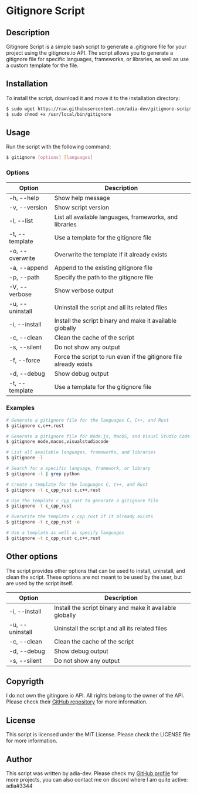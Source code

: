 <!-- #!/bin/bash

# TODO: maybe add a -u or --update option to update the local list of languages/frameworks/libraries
# TODO: maybe use variables for the colors instead of hardcoding them eheheh...
# TODO: maybe add a -s or --silent option to hide the curl output and a verbose option to show more information
# TODO: maybe add a -f or --force option to force the overwriting of the template file (to overcome permission issues maybe idk eheheh...)
# FIXME: stop saying eheheh... people might think I'm a child or something eheheh...
# TODO: maybe add a -d or --debug option to show more information about the script execution
# TODO: I think there is some refactoring to do especially in the template part and the sorting/processing of the inputs
# TODO: The script works fine but still need more error handling and testing
# TODO: Maybe let the user choose the separator for the languages/frameworks/libraries (e.g. space, comma, semicolon, etc.)
# TODO: Using environment variables to set the default values for the options would be nice
# TODO: I would love to ping an API everytime the script is used to count the number of times it is used and the number of languages/frameworks/libraries used but I don't know if it's legal or not eheheh...
# TODO: Add a test suite to test the script, maybe make it available as a GitHub action, or even as a flag in the script itself eheheh...
# FIXME: column: line too long, maybe use a variable for the column width

# Define the script values
script_name="gitignore"
script_version="1.0"
script_description="A simple script to generate a .gitignore file for your project using the gitignore.io API."
script_author="adia-dev (on GitHub)"
script_website="https://github.com/adia-dev"
script_license="MIT License"
script_install_path="/usr/local/bin"

function gitignore() {
  # Feel free to edit the following values :)
  gitignore_api_url="https://www.toptal.com/developers/gitignore/api"
  gitignore_path="$HOME/.gitignore.io"
  # gitignore_path="./.gitignore.io" # TODO: change this to the line above when the script is ready to be used
  gitignore_template_path="$gitignore_path/templates"
  gitignore_refresh_time=259200 # 3 days

  # Define default values
  output_file=".gitignore"
  append=false  # if true, append to the existing gitignore file instead of overwriting it
  languages=""  # comma-separated list of languages/frameworks/libraries
  verbose=false # if true, show more information about the script execution

  # Define default values for the template options
  use_template=false
  overrite_template=false
  template_name="" # if no template name is specified, the default template will be used

  # Welcome message if there is no argument
  if [ $# -eq 0 ]; then
    echo "Welcome to the $script_name script!"
    echo "$script_description"
    echo "Author: $script_author"
    echo "Website: $script_website"
    echo "License: $script_license"
    echo ""
    echo "To generate a gitignore file for specific languages, frameworks or libraries, provide their names as comma-separated arguments."
    echo ""
    echo "Example: gitignore -o my_gitignore_file node,react,angular,django"
    echo ""
    echo "To show the list of available languages/frameworks/libraries, use the -l or --list option."
    echo ""
    echo "Example: gitignore -l"
    echo ""
    echo "To show the command manual, use the -h or --help option."
    echo ""
    echo "Example: gitignore -h"
    echo ""
    echo "To show the version information, use the -v or --version option."
    echo ""
    echo "Example: gitignore -v"
    echo ""
    echo "To install the script, use the -i or --install option."
    echo ""
    echo "Example: gitignore -i"
    echo ""
    echo "To uninstall the script, use the -u or --uninstall option."
    echo ""
    echo "Example: gitignore -u"
    echo ""
    echo "To clear the local list of languages/frameworks/libraries, use the -c or --clear-cache option."
    echo ""
    echo "Example: gitignore -c"
    echo ""
    echo "To use a custom template, use the -t or --template option."
    echo ""
    echo "Example: gitignore -t my_template node,react,angular,django"
    echo ""
    echo "To overwrite an existing template, use the -o or --overwrite-template option."
    echo ""
    echo "Example: gitignore -o -t my_template node,react,angular,django"
    echo ""
    echo "To show more information about what the script is doing, use the --verbose option."
    echo ""
    echo "Example: gitignore --verbose"
    echo ""
    return 0
  fi
  # check if the directory for the local list of languages/frameworks/libraries exists if not create it
  if [ ! -d "$gitignore_path" ]; then
    echo "Warning: The directory for the local list of languages/frameworks/libraries does not exist."
    echo "We will create it now, you can delete it later if you want with the -c or --clear-cache option. :)"

    echo ""
    echo "RUNNING: mkdir -p \"$gitignore_path\""
    echo ""
    mkdir -p "$gitignore_path"
    if [ $? -ne 0 ]; then
      echo "Error: Could not create the directory for the local list of languages/frameworks/libraries."
      echo "This is probably due to a permission issue."
      return 1
    fi

    echo ""
    echo "Success: The directory for the local list of languages/frameworks/libraries has been created."
  fi

  # Parse arguments
  while [[ "$#" -gt 0 ]]; do
    case $1 in
    -o | --output)
      output_file="$2"
      shift
      ;;
    -a | --append) append=true ;;
    -h | --help)
      echo "gitignore Command Manual"
      echo ""
      echo "Usage: gitignore [options] [languages/frameworks/libraries,...]"
      echo ""
      echo "If no argument is provided, a default gitignore file will be generated."
      echo ""
      echo "To generate a gitignore file for specific languages, frameworks or libraries, provide their names as comma-separated arguments."
      echo ""
      echo "Example: gitignore -o my_gitignore_file node,react,angular,django"
      echo ""
      echo "Options:"
      echo ""
      echo "  -o, --output FILENAME   Specify the output filename for the generated gitignore file. The default is \".gitignore\"."
      echo "  "
      echo "  -a, --append            Append to the existing gitignore file instead of overwriting it."
      echo "  "
      echo "  -h, --help              Show this help message and exit."
      echo "  "
      echo "  -l, --list              Show the list of available languages/frameworks/libraries and exit."
      echo "  "
      echo "  -t, --template NAME     Use a custom template from the ~/.gitignore.io/templates directory if it exists, if not it'll create it with the specified languages/frameworks/libraries."
      echo "                          If no template name is specified, the default template will be used."
      echo "                          To overrite an existing template, use the -o or --overwrite-template option."
      echo "  "
      echo "  -c, --clear-cache       Clear the local list of languages/frameworks/libraries."
      echo "  "
      echo "  -i, --install           Install the script in the /usr/local/bin directory."
      echo "  "
      echo "  -v, --version           Show the version information and exit."
      echo "  "
      echo "  -u, --uninstall         Uninstall the script from the /usr/local/bin directory."
      echo ""
      echo "  --verbose               Show more information about what the script is doing."
      echo ""
      echo "Example of available languages/frameworks/libraries:"
      echo ""
      echo "- node"
      echo "- react"
      echo "- rust"
      echo "- c++"
      echo "- rails"
      echo "- laravel"
      echo "- wordpress"
      echo "- drupal"
      echo "- visualstudiocode"
      echo "- macos"
      echo "- ..."
      echo ""
      echo "To see this manual again, use the -h or --help option."
      echo "To see the latest list of available languages/frameworks/libraries, use the -l or --list option."
      echo "To clear the local list of languages/frameworks/libraries, use the -c or --clear-cache option."
      echo "To see the version information, use the -v or --version option."
      echo ""
      echo "Visit my GitHub repository for more information: https://github.com/adia-dev/gitignore"
      echo "Thanks to gitignore.io for providing the list of languages/frameworks/libraries."
      echo "Visit them at: https://github.com/toptal/gitignore.io"
      echo ""
      return 1
      ;;
    -v | --version)
      echo "gitignore version 1.0"
      return 1
      ;;
    -l | --list)
      # check the local list of languages/frameworks/libraries or fetch the latest list from the gitignore.io website
      if [ ! -f "$gitignore_path/available_gitignores" ] || [ $(($(date +%s) - $(date -r "$gitignore_path/available_gitignores" +%s))) -gt "$gitignore_refresh_time" ]; then
        echo "No local list of languages/frameworks/libraries found or the list is older than 3 days. Fetching the latest list..."
        # check if the directory for the local list of languages/frameworks/libraries exists if not create it
        if [ ! -d "$gitignore_path" ]; then
          echo "The directory for the local list of languages/frameworks/libraries does not exist."
          echo "We will create it now, you can delete it later if you want with the -c or --clear-cache option. :)"
          mkdir -p "$gitignore_path"
          if [ $? -ne 0 ]; then
            echo "Error: Could not create the directory for the local list of languages/frameworks/libraries."
            echo "This is probably due to a permission issue."
            echo "Try running the script with as root or with sudo."
            echo "If you don't want to use the local list of languages/frameworks/libraries, you can use the -c or --clear-cache option."
            return 1
          fi
        fi
        curl -sSL $gitignore_api_url/list >"$gitignore_path/available_gitignores"
        if [ $? -ne 0 ]; then
          echo "An error occurred while fetching the list of languages/frameworks/libraries."
          echo "It might be related to your internet connection or the gitignore.io website might be down."
          echo "Or you could try running the script with as root or with sudo."
          echo "Clear the local list of languages/frameworks/libraries with the -c or --clear-cache option first if you want to try again."
          echo "Please try again later."
          return 1
        fi
      else
        echo "Using the local list of languages/frameworks/libraries..." | sed -e 's/^/[90m/' -e 's/$/[0m/'
      fi
      # print the list of languages/frameworks/libraries and exit
      echo "Available languages/frameworks/libraries:"
      # pretty print the list of languages/frameworks/libraries, separated by commas, print as a list of 4 columns sorted alphabetically
      # cat "$gitignore_path" | sed -e 's/,/, /g' | column -t -s, -c 80 | sort
      # add error handling
      if [ $? -eq 0 ]; then
        cat "$gitignore_path/available_gitignores" | sed -e 's/,/, /g' | column -t -s, -c 80 | sort
      else
        echo "An error occurred while fetching the list of languages/frameworks/libraries."
        echo "Please try again later."
      fi
      return 1
      ;;
    -t | --template)
      use_template=true
      template_name="$2"
      languages="$3"
      if [ "$4" = "-o" ] || [ "$4" = "--overwrite-template" ]; then
        overrite_template=true
      fi
      shift
      ;;
    -c | --clear-cache)
      rm -rf "$gitignore_path/*"
      echo "The local list of languages/frameworks/libraries has been deleted."
      return 1
      ;;
    -i | --install)
      # check if the script is already installed
      if [ -f "$script_install_path/$script_name" ]; then
        echo "The script is already installed."
        return 1
      fi
      # check if the user is root
      if [ "$EUID" -ne 0 ]; then
        echo "Please run this script as root."
        return 1
      fi
      # check if the script is in the current directory
      if [ ! -f "$script_name" ]; then
        echo "The script is not in the current directory."
        return 1
      fi

      if [ ! -d "$script_install_path" ]; then
        mkdir -p "$script_install_path"
      fi

      # copy the script to the /usr/local/bin directory
      cp "$script_name" "$script_install_path/$script_name"
      # check if the script was copied successfully
      if [ $? -eq 0 ]; then
        echo "The script has been installed successfully at $script_install_path/$script_name"
        # make the script executable and hide it from the Finder, new cool trick I learned eheh
        chmod +x "$script_install_path/$script_name"
        chflags hidden "$script_install_path/$script_name"
        echo "You can now use the gitignore command from anywhere."
      else
        echo "An error occurred while installing the script."
        echo "Please try again later."
      fi

      #TODO: add support for other shells if needed
      # check if the user is using bash
      if [ -f "$HOME/.bashrc" ]; then
        echo "export PATH=\"\$PATH:$script_install_path\"" >>"$HOME/.bashrc"
      fi
      # check if the user is using zsh
      if [ -f "$HOME/.zshrc" ]; then
        echo "export PATH=\"\$PATH:$script_install_path\"" >>"$HOME/.zshrc"
      fi
      # check if the user is using fish
      if [ -f "$HOME/.config/fish/config.fish" ]; then
        echo "set PATH \$PATH $script_install_path" >>"$HOME/.config/fish/config.fish"
      fi
      # check if the user is using csh
      if [ -f "$HOME/.cshrc" ]; then
        echo "set path = ( \$path $script_install_path )" >>"$HOME/.cshrc"
      fi
      return 1
      ;;
    -u | --uninstall)
      # check if the script is installed
      if [ ! -f "$script_install_path/$script_name" ]; then
        echo "The script is not installed."
        return 1
      fi
      # check if the user is root
      if [ "$EUID" -ne 0 ]; then
        echo "Please run this script as root."
        return 1
      fi
      # remove the script from the /usr/local/bin directory
      rm -f "$script_install_path/$script_name"
      # check if the script was removed successfully
      if [ $? -eq 0 ]; then
        echo "The script has been uninstalled successfully."
      else
        echo "An error occurred while uninstalling the script."
        echo "Please try again later."
      fi

      return 1
      ;;
    --reinstall)
      # try running the uninstall script first and then the install script
      "$script_install_path/$script_name" --uninstall
      "$script_install_path/$script_name" --install
      return 1
      ;;
    --verbose)
      verbose=true
      ;;
    *)
      # Collect the languages
      languages="$languages,$1"
      ;;
    esac
    shift
  done

  # trim the spaces in the languages and remove possible empty values
  languages="$(echo "$languages" | sed -e 's/^[[:space:]]*//' -e 's/[[:space:]]*$//')"
  languages="$(echo "$languages" | sed -e 's/,,/,/g')"
  languages="$(echo "$languages" | sed -e 's/,$//')"
  languages="$(echo "$languages" | sed -e 's/^,//')"
  # make the list of languages unique, need to refactor this eventually eheeeeeehee...
  languages="$(echo "$languages" | tr ',' '\n' | sort -u | tr '\n' ',')"
  languages="$(echo "$languages" | sed -e 's/,$//')"

  # check if the user want to use a custom template, if so, check if the template exists, if not, create it
  if [ "$use_template" = true ]; then
    if [ "$template_name" = "" ]; then
      template_name="default"
    fi
    if [ -f "$gitignore_template_path/$template_name" ] && [ "$overrite_template" = false ]; then
      echo "Using the template \"$template_name\"..."
      languages="$(cat "$gitignore_template_path/$template_name")"
    elif [ "$overrite_template" = true ]; then
      echo "Overwriting the template \"$template_name\"..."
      echo "$languages" >"$gitignore_template_path/$template_name"
    else
      echo "Creating the template \"$template_name\"..."
      mkdir -p "$gitignore_template_path"
      echo "$languages" >"$gitignore_template_path/$template_name"
    fi
  fi

  # fetch the list of available languages from the gitignore.io website or use the cached version if it exists and check if the last modified date is less than 3 days ago else refetch the list
  if [ ! -f "$gitignore_path" ] || [ $(($(date +%s) - $(date -r "$gitignore_path" +%s))) -gt 259200 ]; then
    echo "No local list of languages/frameworks/libraries found or the list is older than 3 days. Fetching the latest list..."
    # curl -sSL $gitignore_api_url/list >"$gitignore_path/available_gitignores"
    curl -sSL $gitignore_api_url/list >"$gitignore_path/available_gitignores"

    echo "$list" >"$gitignore_path/available_gitignores"
    if [ $? -ne 0 ]; then

      echo "An error occurred while fetching the list of languages/frameworks/libraries."
      echo "It might be a temporary issue, please try again later."
      echo "You can always create a github issue at $script_website/issues"
      echo ""
    fi
  else
    echo "Using cached list of languages/frameworks/libraries..."
    list=$(cat "$gitignore_path/available_gitignores")
  fi

  # Check if the provided languages are valid and print an error message if not
  if [[ "$languages" != "" ]]; then
    for language in $(echo "$languages" | sed "s/,/ /g"); do
      if [[ "$list" != *"$language"* ]]; then
        echo "$language is not a valid language/framework/library. Please check the list of available languages/frameworks/libraries using the -h or --help option."
      fi
    done
  fi

  list=$(cat "$gitignore_path/available_gitignores")
  # error handling
  if [ $? -ne 0 ]; then
    echo "An error occurred while fetching the list of languages/frameworks/libraries."
    echo "It might be a temporary issue, please try again later."
    echo "You can always create a github issue at $script_website/issues"
    echo ""
    return 1
  fi

  content=""

  if [ "$use_template" = true ]; then
    # check if the template exists on the local machine
    # TODO: add a message to warn about possible missing permissions
    if [ -f "$gitignore_template_path/$template_name" ]; then
      # add the languages from the template to the list of languages, remove the first comma and trim the spaces, remove possible empty values, make sure the list is unique
      languages="$(echo "$languages,$(cat "$gitignore_template_path/$template_name")" | sed -e 's/^[[:space:]]*//' -e 's/[[:space:]]*$//')"
      languages="$(echo "$languages" | sed -e 's/,,/,/g')"
      languages="$(echo "$languages" | sed -e 's/^[,]*//' -e 's/[,]*$//')"
      languages="$(echo "$languages" | tr ',' '\n' | sort -u | tr '\n' ',')"

      # write back the languages to the template if overwrite is true
      # TODO: add a message to tell the user that the template has been updated
      if [ "$overrite_template" = true ]; then
        echo "$languages" >"$gitignore_template_path/$template_name"
      fi
    else
      echo "The template \"$template_name\" does not exist."
      echo "Please check that the template exists."
      echo "If you are on a Windows machine you could use dir $gitignore_template_path to see the list of templates."
      echo "If you are on a UNIX machine you could use ls -a $gitignore_template_path to see the list of templates."
    fi
  fi

  # Generate the gitignore file
  if [[ "$languages" == "" ]]; then
    echo "Generating a default gitignore file..."
    content=$(curl -sSL $gitignore_api_url)
    if [[ "$verbose" == true ]]; then
      echo "Requested URL: $gitignore_api_url"
    fi
  else
    echo "Generating a gitignore file for the following: $languages"
    if [[ "$verbose" == true ]]; then
      echo "Requested URL: $gitignore_api_url/$languages"
    fi
    content=$(curl -sSL "$gitignore_api_url/$languages")
  fi

  # Echo an overview of the selected languages and if they are found in the gitignore file
  if [[ "$languages" != "" ]]; then
    echo ""
    echo "Selected languages:"
    echo "-------------------"
    for language in $(echo $languages | tr ',' '\n'); do
      # case insensitive search
      if [[ $(echo $content | grep -i $language) ]]; then
        echo "$language"
      else
        echo "$language (not found)"
      fi
    done
  fi

  # Append to the existing file if requested
  if [[ "$append" == true ]]; then
    echo "Appending to the existing gitignore file..."
    echo "$content" >>"$output_file"
  else
    echo "Writing to the gitignore file..."
    echo "$content" >"$output_file"
  fi

}

# call the function
gitignore "$@" -->

# Gitignore Script

## Description

Gitignore Script is a simple bash script to generate a .gitignore file for your project using the gitignore.io API. The script allows you to generate a gitignore file for specific languages, frameworks, or libraries, as well as use a custom template for the file.

## Installation

To install the script, download it and move it to the installation directory:

```bash
$ sudo wget https://raw.githubusercontent.com/adia-dev/gitignore-script/main/gitignore.sh -O /usr/local/bin/gitignore
$ sudo chmod +x /usr/local/bin/gitignore
```

## Usage

Run the script with the following command:

```bash
$ gitignore [options] [languages]
```

### Options

| Option          | Description                                                       |
| --------------- | ----------------------------------------------------------------- |
| -h, --help      | Show help message                                                 |
| -v, --version   | Show script version                                               |
| -l, --list      | List all available languages, frameworks, and libraries           |
| -t, --template  | Use a template for the gitignore file                             |
| -o, --overwrite | Overwrite the template if it already exists                       |
| -a, --append    | Append to the existing gitignore file                             |
| -p, --path      | Specify the path to the gitignore file                            |
| -V, --verbose   | Show verbose output                                               |
| -u, --uninstall | Uninstall the script and all its related files                    |
| -i, --install   | Install the script binary and make it available globally          |
| -c, --clean     | Clean the cache of the script                                     |
| -s, --silent    | Do not show any output                                            |
| -f, --force     | Force the script to run even if the gitignore file already exists |
| -d, --debug     | Show debug output                                                 |
| -t, --template  | Use a template for the gitignore file                             |

### Examples

```bash
# Generate a gitignore file for the languages C, C++, and Rust
$ gitignore c,c++,rust

# Generate a gitignore file for Node.js, MacOS, and Visual Studio Code
$ gitignore node,macos,visualstudiocode

# List all available languages, frameworks, and libraries
$ gitignore -l

# Search for a specific language, framework, or library
$ gitignore -l | grep python

# Create a template for the languages C, C++, and Rust
$ gitignore -t c_cpp_rust c,c++,rust

# Use the template c_cpp_rust to generate a gitignore file
$ gitignore -t c_cpp_rust

# Overwrite the template c_cpp_rust if it already exists
$ gitignore -t c_cpp_rust -o

# Use a template as well as specify languages
$ gitignore -t c_cpp_rust c,c++,rust
```

## Other options

The script provides other options that can be used to install, uninstall, and clean the script. These options are not meant to be used by the user, but are used by the script itself.

| Option          | Description                                              |
| --------------- | -------------------------------------------------------- |
| -i, --install   | Install the script binary and make it available globally |
| -u, --uninstall | Uninstall the script and all its related files           |
| -c, --clean     | Clean the cache of the script                            |
| -d, --debug     | Show debug output                                        |
| -s, --silent    | Do not show any output                                   |

## Copyrigth

I do not own the gitingore.io API. All rights belong to the owner of the API.
Please check their [GitHub repository](https://github.com/toptal/gitignore.io) for more information.

## License

This script is licensed under the MIT License. Please check the LICENSE file for more information.

## Author

This script was written by adia-dev. Please check my [GitHub profile](https://github.com/adia-dev) for more projects, you can also contact me on discord where I am quite active: adia#3344
